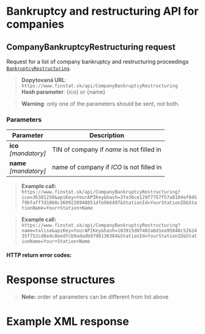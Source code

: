 # Bankruptcy and restructuring API for companies

## CompanyBankruptcyRestructuring request
Request for a list of company bankruptcy and restructuring proceedings [`BankruptcyRestructuring`](#BankruptcyRestructuring).
> **Dopytovaná URL**: ```https://www.finstat.sk/api/CompanyBankruptcyRestructuring```<br />
> **Hash parameter**: {ico} or {name} 

>**Warning**: only one of the parameters should be sent, not both.

### Parameters
| Parameter | Description |
| ----------- | ----------- |
| **ico**<br />*[mandatory]*|  TIN of company if *name* is not  filled in  |
| **name**<br />*[mandatory]*| name of company if *ICO* is not  filled in   |

[](../../../common/parameters/parameters-en.md ':include')

> **Example call:** ```https://www.finstat.sk/api/CompanyBankruptcyRestructuring?ico=36381250&apiKey=YourAPIKey&hash=3fa36ce129f7757f57a8104ef045f9bfaff7d1868c3609238948851dfe9b6497&StationId=YourStationID&StationName=Your+Station+Name```

> **Example call:** ```https://www.finstat.sk/api/CompanyBankruptcyRestructuring?name=talise&apiKey=YourAPIKey&hash=103915d0f482a6d1ea95848c52b2435f752cd8e4c8eed7cb9adadb9790136384&StationId=YourStationID&StationName=Your+Station+Name```

#### HTTP return error codes:
[](../../../common/http/errorcodes-en.md ':include')

# Response structures
[](../../../common/responses/bankruptcyrestructuring-en.md ':include')

[](../../../common/responses/personaddress-en.md ':include')

> **Note:**  order of parameters can be different from list above

# Example XML response
[](../../../common/examples/bankruptcyrestructuring.md ':include')
